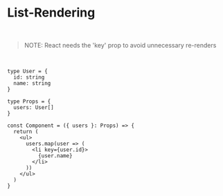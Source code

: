 # List-Rendering

<br>

> NOTE: React needs the 'key' prop to avoid unnecessary re-renders

<br>

```tsx {maxHeight: '100'}
type User = {
  id: string
  name: string
}

type Props = {
  users: User[]
}

const Component = ({ users }: Props) => {
  return (
    <ul>
      users.map(user => (
        <li key={user.id}>
          {user.name}
        </li>
      ))
    </ul>
  )
}
```
